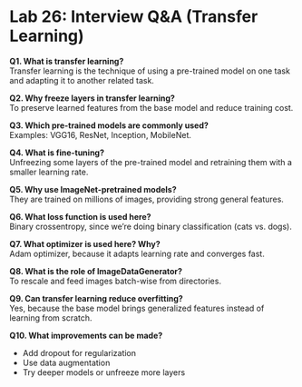# Lab 26: Interview Q&A (Transfer Learning)

**Q1. What is transfer learning?**  
Transfer learning is the technique of using a pre-trained model on one task and adapting it to another related task.

**Q2. Why freeze layers in transfer learning?**  
To preserve learned features from the base model and reduce training cost.

**Q3. Which pre-trained models are commonly used?**  
Examples: VGG16, ResNet, Inception, MobileNet.

**Q4. What is fine-tuning?**  
Unfreezing some layers of the pre-trained model and retraining them with a smaller learning rate.

**Q5. Why use ImageNet-pretrained models?**  
They are trained on millions of images, providing strong general features.

**Q6. What loss function is used here?**  
Binary crossentropy, since we’re doing binary classification (cats vs. dogs).

**Q7. What optimizer is used here? Why?**  
Adam optimizer, because it adapts learning rate and converges fast.

**Q8. What is the role of ImageDataGenerator?**  
To rescale and feed images batch-wise from directories.

**Q9. Can transfer learning reduce overfitting?**  
Yes, because the base model brings generalized features instead of learning from scratch.

**Q10. What improvements can be made?**  
- Add dropout for regularization  
- Use data augmentation  
- Try deeper models or unfreeze more layers  

